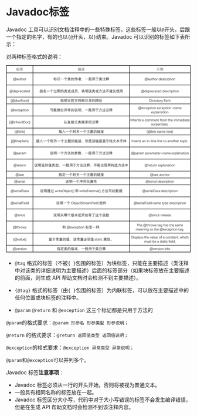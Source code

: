 # Javadoc标签

Javadoc 工具可以识别文档注释中的一些特殊标签，这些标签一般以`@`开头，后跟一个指定的名字，有的也以`{@`开头，以`}`结束。Javadoc 可以识别的标签如下表所示：

对两种标签格式的说明：

![202211071709722.png](https://github.com/letengzz/Two-C/blob/main/img/Java/202211071709722.png?raw=true)

- `@tag` 格式的标签（不被`{ }`包围的标签）为块标签，只能在主要描述（类注释中对该类的详细说明为主要描述）后面的标签部分（如果块标签放在主要描述的前面，则生成 API 帮助文档时会检测不到主要描述）。

- `{@tag}` 格式的标签（由`{ }`包围的标签）为内联标签，可以放在主要描述中的任何位置或块标签的注释中。

-  `@param` `@return` 和 `@exception` 这三个标记都是只用于方法的

  `@param`的格式要求：`@param 形参名 形参类型 形参说明；` 

  `@return` 的格式要求：`@return 返回值类型 返回值说明；` 

  `@exception`的格式要求：`@exception 异常类型 异常说明；` 

  `@param`和`@exception`可以并列多个。


Javadoc 标签**注意事项**：

- Javadoc 标签必须从一行的开头开始，否则将被视为普通文本。
- 一般具有相同名称的标签放在一起。
- Javadoc 标签区分大小写，代码中对于大小写错误的标签不会发生编译错误，但是在生成 API 帮助文档时会检测不到该注释内容。

